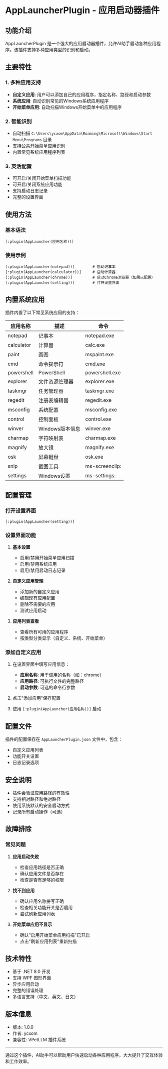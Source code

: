 # AppLauncherPlugin - 应用启动器插件

## 功能介绍

AppLauncherPlugin 是一个强大的应用启动器插件，允许AI助手启动各种应用程序。该插件支持多种应用类型的识别和启动。

## 主要特性

### 1. 多种应用支持
- **自定义应用**: 用户可以添加自己的应用程序，指定名称、路径和启动参数
- **系统应用**: 自动识别常见的Windows系统应用程序
- **开始菜单应用**: 自动扫描Windows开始菜单中的应用程序

### 2. 智能识别
- 自动扫描 `C:\Users\ycxom\AppData\Roaming\Microsoft\Windows\Start Menu\Programs` 目录
- 支持公共开始菜单应用识别
- 内置常见系统应用程序列表

### 3. 灵活配置
- 可开启/关闭开始菜单扫描功能
- 可开启/关闭系统应用功能
- 支持启动日志记录
- 完整的设置界面

## 使用方法

### 基本语法
```
[:plugin(AppLauncher(应用名称))]
```

### 使用示例
```
[:plugin(AppLauncher(notepad))]        # 启动记事本
[:plugin(AppLauncher(calculator))]     # 启动计算器
[:plugin(AppLauncher(chrome))]         # 启动Chrome浏览器（如果已配置）
[:plugin(AppLauncher(setting))]        # 打开设置界面
```

## 内置系统应用

插件内置了以下常见系统应用的支持：

| 应用名称 | 描述 | 命令 |
|---------|------|------|
| notepad | 记事本 | notepad.exe |
| calculator | 计算器 | calc.exe |
| paint | 画图 | mspaint.exe |
| cmd | 命令提示符 | cmd.exe |
| powershell | PowerShell | powershell.exe |
| explorer | 文件资源管理器 | explorer.exe |
| taskmgr | 任务管理器 | taskmgr.exe |
| regedit | 注册表编辑器 | regedit.exe |
| msconfig | 系统配置 | msconfig.exe |
| control | 控制面板 | control.exe |
| winver | Windows版本信息 | winver.exe |
| charmap | 字符映射表 | charmap.exe |
| magnify | 放大镜 | magnify.exe |
| osk | 屏幕键盘 | osk.exe |
| snip | 截图工具 | ms-screenclip: |
| settings | Windows设置 | ms-settings: |

## 配置管理

### 打开设置界面
```
[:plugin(AppLauncher(setting))]
```

### 设置界面功能
1. **基本设置**
   - 启用/禁用开始菜单应用扫描
   - 启用/禁用系统应用
   - 启用/禁用启动日志记录

2. **自定义应用管理**
   - 添加新的自定义应用
   - 编辑现有应用配置
   - 删除不需要的应用
   - 测试应用启动

3. **应用列表查看**
   - 查看所有可用的应用程序
   - 按类型分类显示（自定义、系统、开始菜单）

### 添加自定义应用
1. 在设置界面中填写应用信息：
   - **应用名称**: 用于调用的名称（如：chrome）
   - **应用路径**: 可执行文件的完整路径
   - **启动参数**: 可选的命令行参数

2. 点击"添加应用"保存配置

3. 使用 `[:plugin(AppLauncher(应用名称))]` 启动

## 配置文件

插件的配置保存在 `AppLauncherPlugin.json` 文件中，包含：
- 自定义应用列表
- 功能开关设置
- 日志记录选项

## 安全说明

- 插件会验证应用路径的有效性
- 支持相对路径和绝对路径
- 使用系统默认的安全启动方式
- 记录所有启动操作（可选）

## 故障排除

### 常见问题
1. **应用启动失败**
   - 检查应用路径是否正确
   - 确认应用文件是否存在
   - 检查是否有足够的权限

2. **找不到应用**
   - 确认应用名称拼写正确
   - 检查相关功能开关是否启用
   - 尝试刷新应用列表

3. **开始菜单应用不显示**
   - 确认"启用开始菜单应用扫描"已开启
   - 点击"刷新应用列表"重新扫描

## 技术特性

- 基于 .NET 8.0 开发
- 支持 WPF 图形界面
- 异步应用启动
- 完整的错误处理
- 多语言支持（中文、英文、日文）

## 版本信息

- 版本: 1.0.0
- 作者: ycxom
- 兼容性: VPetLLM 插件系统

---

通过这个插件，AI助手可以帮助用户快速启动各种应用程序，大大提升了交互体验和工作效率。